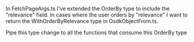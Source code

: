 In FetchPageArgs.ts I've extended the OrderBy type to include the "relevance" field. In cases where the user orders by "relevance" I want to return the WithOrderByRelevance type in OsdkObjectFrom.ts.

Pipe this type change to all the functions that consume this OrderBy type
